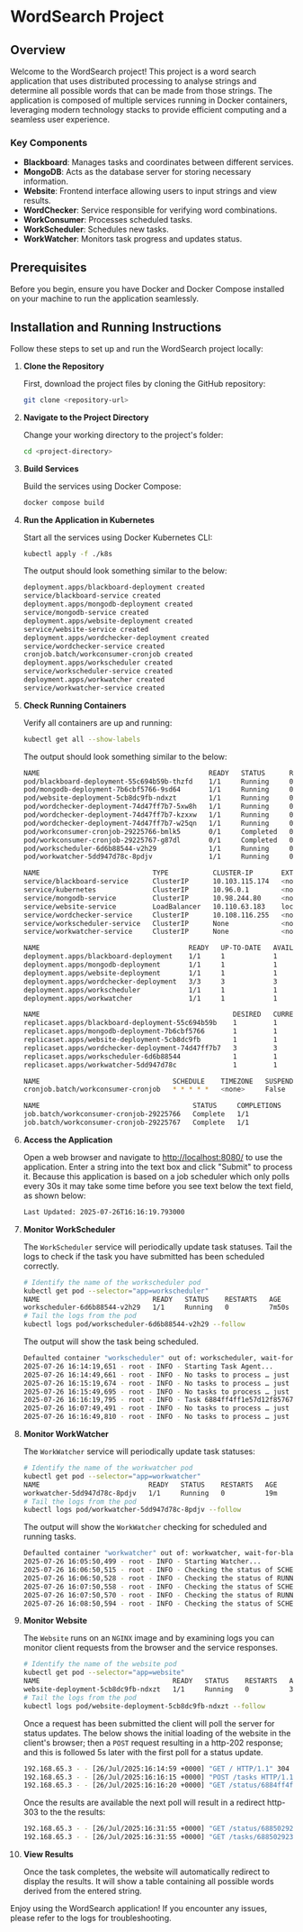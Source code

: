 # WordSearch Project

## Overview

Welcome to the WordSearch project! This project is a word search application that uses distributed processing to analyse strings and determine all possible words that can be made from those strings. The application is composed of multiple services running in Docker containers, leveraging modern technology stacks to provide efficient computing and a seamless user experience.

### Key Components

- **Blackboard**: Manages tasks and coordinates between different services.
- **MongoDB**: Acts as the database server for storing necessary information.
- **Website**: Frontend interface allowing users to input strings and view results.
- **WordChecker**: Service responsible for verifying word combinations.
- **WorkConsumer**: Processes scheduled tasks.
- **WorkScheduler**: Schedules new tasks.
- **WorkWatcher**: Monitors task progress and updates status.

## Prerequisites

Before you begin, ensure you have Docker and Docker Compose installed on your machine to run the application seamlessly.

## Installation and Running Instructions

Follow these steps to set up and run the WordSearch project locally:

1. **Clone the Repository**

   First, download the project files by cloning the GitHub repository:

   ```bash
   git clone <repository-url>
   ```

2. **Navigate to the Project Directory**

   Change your working directory to the project's folder:

   ```bash
   cd <project-directory>
   ```

3. **Build Services**

   Build the services using Docker Compose:

   ```bash
   docker compose build
   ```

4. **Run the Application in Kubernetes**

   Start all the services using Docker Kubernetes CLI:

   ```bash
   kubectl apply -f ./k8s
   ```

   The output should look something similar to the below:

   ```bash
   deployment.apps/blackboard-deployment created
   service/blackboard-service created
   deployment.apps/mongodb-deployment created
   service/mongodb-service created
   deployment.apps/website-deployment created
   service/website-service created
   deployment.apps/wordchecker-deployment created
   service/wordchecker-service created
   cronjob.batch/workconsumer-cronjob created
   deployment.apps/workscheduler created
   service/workscheduler-service created
   deployment.apps/workwatcher created
   service/workwatcher-service created
   ```

4. **Check Running Containers**

   Verify all containers are up and running:

   ```bash
   kubectl get all --show-labels
   ```

   The output should look something similar to the below:

   ```bash  
   NAME                                          READY   STATUS      RESTARTS   AGE     LABELS
   pod/blackboard-deployment-55c694b59b-thzfd    1/1     Running     0          2m15s   app=blackboard,pod-template-hash=55c694b59b
   pod/mongodb-deployment-7b6cbf5766-9sd64       1/1     Running     0          2m15s   app=mongodb,pod-template-hash=7b6cbf5766
   pod/website-deployment-5cb8dc9fb-ndxzt        1/1     Running     0          2m15s   app=website,pod-template-hash=5cb8dc9fb
   pod/wordchecker-deployment-74d47ff7b7-5xw8h   1/1     Running     0          2m15s   app=wordchecker,pod-template-hash=74d47ff7b7
   pod/wordchecker-deployment-74d47ff7b7-kzxxw   1/1     Running     0          2m15s   app=wordchecker,pod-template-hash=74d47ff7b7
   pod/wordchecker-deployment-74d47ff7b7-w25qn   1/1     Running     0          2m15s   app=wordchecker,pod-template-hash=74d47ff7b7
   pod/workconsumer-cronjob-29225766-bmlk5       0/1     Completed   0          83s     batch.kubernetes.io/controller-uid=2f747387-f7a0-456b-a302-1904e4280804,batch.kubernetes.io/job-name=workconsumer-cronjob-29225766,controller-uid=2f747387-f7a0-456b-a302-1904e4280804,job-name=workconsumer-cronjob-29225766
   pod/workconsumer-cronjob-29225767-g87dl       0/1     Completed   0          23s     batch.kubernetes.io/controller-uid=dcabf0cd-b813-463a-87ef-e71c9455fe83,batch.kubernetes.io/job-name=workconsumer-cronjob-29225767,controller-uid=dcabf0cd-b813-463a-87ef-e71c9455fe83,job-name=workconsumer-cronjob-29225767
   pod/workscheduler-6d6b88544-v2h29             1/1     Running     0          2m15s   app=workscheduler,pod-template-hash=6d6b88544
   pod/workwatcher-5dd947d78c-8pdjv              1/1     Running     0          2m15s   app=workwatcher,pod-template-hash=5dd947d78c

   NAME                            TYPE           CLUSTER-IP       EXTERNAL-IP   PORT(S)          AGE     LABELS
   service/blackboard-service      ClusterIP      10.103.115.174   <none>        8000/TCP         2m15s   app=blackboard
   service/kubernetes              ClusterIP      10.96.0.1        <none>        443/TCP          208d    component=apiserver,provider=kubernetes
   service/mongodb-service         ClusterIP      10.98.244.80     <none>        27017/TCP        2m15s   app=mongodb
   service/website-service         LoadBalancer   10.110.63.183    localhost     8080:30632/TCP   2m15s   app=website
   service/wordchecker-service     ClusterIP      10.108.116.255   <none>        8000/TCP         2m15s   app=wordchecker
   service/workscheduler-service   ClusterIP      None             <none>        <none>           2m15s   <none>
   service/workwatcher-service     ClusterIP      None             <none>        <none>           2m15s   <none>

   NAME                                     READY   UP-TO-DATE   AVAILABLE   AGE     LABELS
   deployment.apps/blackboard-deployment    1/1     1            1           2m15s   app=blackboard
   deployment.apps/mongodb-deployment       1/1     1            1           2m15s   app=mongodb
   deployment.apps/website-deployment       1/1     1            1           2m15s   app=website
   deployment.apps/wordchecker-deployment   3/3     3            3           2m15s   app=wordchecker
   deployment.apps/workscheduler            1/1     1            1           2m15s   <none>
   deployment.apps/workwatcher              1/1     1            1           2m15s   <none>

   NAME                                                DESIRED   CURRENT   READY   AGE     LABELS
   replicaset.apps/blackboard-deployment-55c694b59b    1         1         1       2m15s   app=blackboard,pod-template-hash=55c694b59b
   replicaset.apps/mongodb-deployment-7b6cbf5766       1         1         1       2m15s   app=mongodb,pod-template-hash=7b6cbf5766
   replicaset.apps/website-deployment-5cb8dc9fb        1         1         1       2m15s   app=website,pod-template-hash=5cb8dc9fb
   replicaset.apps/wordchecker-deployment-74d47ff7b7   3         3         3       2m15s   app=wordchecker,pod-template-hash=74d47ff7b7
   replicaset.apps/workscheduler-6d6b88544             1         1         1       2m15s   app=workscheduler,pod-template-hash=6d6b88544
   replicaset.apps/workwatcher-5dd947d78c              1         1         1       2m15s   app=workwatcher,pod-template-hash=5dd947d78c

   NAME                                 SCHEDULE    TIMEZONE   SUSPEND   ACTIVE   LAST SCHEDULE   AGE     LABELS
   cronjob.batch/workconsumer-cronjob   * * * * *   <none>     False     0        23s             2m15s   <none>

   NAME                                      STATUS     COMPLETIONS   DURATION   AGE   LABELS
   job.batch/workconsumer-cronjob-29225766   Complete   1/1           8s         83s   batch.kubernetes.io/controller-uid=2f747387-f7a0-456b-a302-1904e4280804,batch.kubernetes.io/job-name=workconsumer-cronjob-29225766,controller-uid=2f747387-f7a0-456b-a302-1904e4280804,job-name=workconsumer-cronjob-29225766
   job.batch/workconsumer-cronjob-29225767   Complete   1/1           7s         23s   batch.kubernetes.io/controller-uid=dcabf0cd-b813-463a-87ef-e71c9455fe83,batch.kubernetes.io/job-name=workconsumer-cronjob-29225767,controller-uid=dcabf0cd-b813-463a-87ef-e71c9455fe83,job-name=workconsumer-cronjob-29225767
   ```

5. **Access the Application**

   Open a web browser and navigate to [http://localhost:8080/](http://localhost:8080/) to use the application. Enter a string into the text box and click "Submit" to process it.  Because this application is based on a job scheduler which only polls every 30s it may take some time before you see text below the text field, as shown below:

   ```bash
   Last Updated: 2025-07-26T16:16:19.793000
   ```

6. **Monitor WorkScheduler**

   The `WorkScheduler` service will periodically update task statuses. Tail the logs to check if the task you have submitted has been scheduled correctly.

   ```bash
   # Identify the name of the workscheduler pod
   kubectl get pod --selector="app=workscheduler"
   NAME                            READY   STATUS    RESTARTS   AGE
   workscheduler-6d6b88544-v2h29   1/1     Running   0          7m50s
   # Tail the logs from the pod
   kubectl logs pod/workscheduler-6d6b88544-v2h29 --follow
   ```

   The output will show the task being scheduled.

   ```bash
   Defaulted container "workscheduler" out of: workscheduler, wait-for-blackboard (init)
   2025-07-26 16:14:19,651 - root - INFO - Starting Task Agent...
   2025-07-26 16:14:49,661 - root - INFO - No tasks to process … just loop
   2025-07-26 16:15:19,674 - root - INFO - No tasks to process … just loop
   2025-07-26 16:15:49,695 - root - INFO - No tasks to process … just loop
   2025-07-26 16:16:19,795 - root - INFO - Task 6884ff4ff1e57d12f85767dd scheduled successfully.
   2025-07-26 16:07:49,491 - root - INFO - No tasks to process … just loop
   2025-07-26 16:16:49,810 - root - INFO - No tasks to process … just loop
   ```

7. **Monitor WorkWatcher**

   The `WorkWatcher` service will periodically update task statuses:

   ```bash
   # Identify the name of the workwatcher pod
   kubectl get pod --selector="app=workwatcher"  
   NAME                           READY   STATUS    RESTARTS   AGE
   workwatcher-5dd947d78c-8pdjv   1/1     Running   0          19m
   # Tail the logs from the pod
   kubectl logs pod/workwatcher-5dd947d78c-8pdjv --follow
   ```

   The output will show the `WorkWatcher` checking for scheduled and running tasks.

   ```bash
   Defaulted container "workwatcher" out of: workwatcher, wait-for-blackboard (init)
   2025-07-26 16:05:50,499 - root - INFO - Starting Watcher...
   2025-07-26 16:06:50,515 - root - INFO - Checking the status of SCHEDULED tasks.
   2025-07-26 16:06:50,528 - root - INFO - Checking the status of RUNNING tasks.
   2025-07-26 16:07:50,558 - root - INFO - Checking the status of SCHEDULED tasks.
   2025-07-26 16:07:50,570 - root - INFO - Checking the status of RUNNING tasks.
   2025-07-26 16:08:50,594 - root - INFO - Checking the status of SCHEDULED tasks.
   ```

8. **Monitor Website**

   The `Website` runs on an `NGINX` image and by examining logs you can monitor client requests from the browser and the service responses.

   ```bash
   # Identify the name of the website pod
   kubectl get pod --selector="app=website"    
   NAME                                 READY   STATUS    RESTARTS   AGE
   website-deployment-5cb8dc9fb-ndxzt   1/1     Running   0          32m
   # Tail the logs from the pod
   kubectl logs pod/website-deployment-5cb8dc9fb-ndxzt --follow
   ```

   Once a request has been submitted the client will poll the server for status updates.  The below shows the initial loading of the website in the client's browser; then a `POST` request resulting in a http-202 response; and this is followed 5s later with the first poll for a status update.

   ```bash
   192.168.65.3 - - [26/Jul/2025:16:14:59 +0000] "GET / HTTP/1.1" 304 0 "-" "Mozilla/5.0 (Windows NT 10.0; Win64; x64) AppleWebKit/537.36 (KHTML, like Gecko) Chrome/132.0.0.0 Safari/537.36"
   192.168.65.3 - - [26/Jul/2025:16:16:15 +0000] "POST /tasks HTTP/1.1" 202 0 "http://localhost:8080/" "Mozilla/5.0 (Windows NT 10.0; Win64; x64) AppleWebKit/537.36 (KHTML, like Gecko) Chrome/132.0.0.0 Safari/537.36"
   192.168.65.3 - - [26/Jul/2025:16:16:20 +0000] "GET /status/6884ff4ff1e57d12f85767dd HTTP/1.1" 200 45 "http://localhost:8080/" "Mozilla/5.0 (Windows NT 10.0; Win64; x64) AppleWebKit/537.36 (KHTML, like Gecko) Chrome/132.0.0.0 Safari/537.36"
   ```

   Once the results are available the next poll will result in a redirect http-303 to the the results:

   ```bash
   192.168.65.3 - - [26/Jul/2025:16:31:55 +0000] "GET /status/688502923f3cd397d469f924 HTTP/1.1" 303 0 "http://localhost:8080/" "Mozilla/5.0 (Windows NT 10.0; Win64; x64) AppleWebKit/537.36 (KHTML, like Gecko) Chrome/132.0.0.0 Safari/537.36"
   192.168.65.3 - - [26/Jul/2025:16:31:55 +0000] "GET /tasks/688502923f3cd397d469f924/words HTTP/1.1" 200 795 "http://localhost:8080/" "Mozilla/5.0 (Windows NT 10.0; Win64; x64) AppleWebKit/537.36 (KHTML, like Gecko) Chrome/132.0.0.0 Safari/537.36"   
   ```

9. **View Results**
   
   Once the task completes, the website will automatically redirect to display the results. It will show a table containing all possible words derived from the entered string.

Enjoy using the WordSearch application! If you encounter any issues, please refer to the logs for troubleshooting.